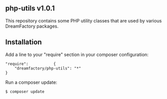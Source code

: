 ## php-utils v1.0.1

This repository contains some PHP utility classes that are used by various DreamFactory packages.

## Installation

Add a line to your "require" section in your composer configuration:

	"require":           {
		"dreamfactory/php-utils": "*"
	}

Run a composer update:

    $ composer update

